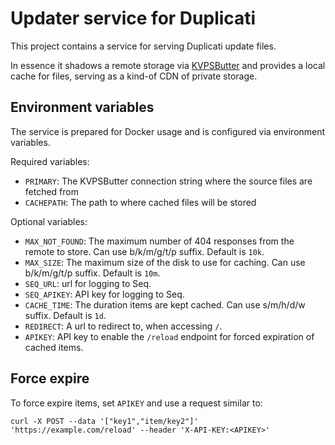# Updater service for Duplicati

This project contains a service for serving Duplicati update files.

In essence it shadows a remote storage via [KVPSButter](https://github.com/kenkendk/kvpsbutter) and provides a local cache for files, serving as a kind-of CDN of private storage.

## Environment variables

The service is prepared for Docker usage and is configured via environment variables.

Required variables:
- `PRIMARY`: The KVPSButter connection string where the source files are fetched from
- `CACHEPATH`: The path to where cached files will be stored

Optional variables:
- `MAX_NOT_FOUND`: The maximum number of 404 responses from the remote to store. Can use b/k/m/g/t/p suffix. Default is `10k`.
- `MAX_SIZE`: The maximum size of the disk to use for caching. Can use b/k/m/g/t/p suffix. Default is `10m`.
- `SEQ_URL`: url for logging to Seq.
- `SEQ_APIKEY`: API key for logging to Seq.
- `CACHE_TIME`: The duration items are kept cached. Can use s/m/h/d/w suffix. Default is `1d`.
- `REDIRECT`: A url to redirect to, when accessing `/`.
- `APIKEY`: API key to enable the `/reload` endpoint for forced expiration of cached items.

## Force expire

To force expire items, set `APIKEY` and use a request similar to:
```
curl -X POST --data '["key1","item/key2"]' 'https://example.com/reload' --header 'X-API-KEY:<APIKEY>'
```
